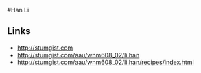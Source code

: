 #Han Li

## Links

- http://stumgist.com
- http://stumgist.com/aau/wnm608_02/li.han
- http://stumgist.com/aau/wnm608_02/li.han/recipes/index.html